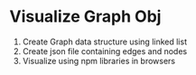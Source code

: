 <h1> Visualize Graph Obj </h1>

<ol>
    <li>Create Graph data structure using linked list</li>
    <li>Create json file containing edges and nodes</li>
    <li>Visualize using npm libraries in browsers</li>
<ol>
